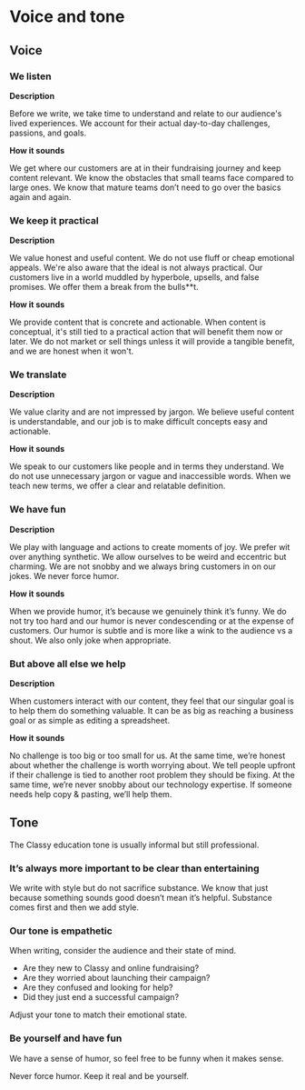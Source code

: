 # Voice and tone

## Voice

### We listen

**Description**

Before we write, we take time to understand and relate to our audience's lived experiences. We account for their actual day-to-day challenges, passions, and goals.

**How it sounds**

We get where our customers are at in their fundraising journey and keep content relevant. We know the obstacles that small teams face compared to large ones. We know that mature teams don’t need to go over the basics again and again.

### We keep it practical

**Description**

We value honest and useful content. We do not use fluff or cheap emotional appeals. We're also aware that the ideal is not always practical. Our customers live in a world muddled by hyperbole, upsells, and false promises. We offer them a break from the bulls\*\*t.

**How it sounds**

We provide content that is concrete and actionable. When content is conceptual, it's still tied to a practical action that will benefit them now or later. We do not market or sell things unless it will provide a tangible benefit, and we are honest when it won't.

### We translate

**Description**

We value clarity and are not impressed by jargon. We believe useful content is understandable, and our job is to make difficult concepts easy and actionable.

**How it sounds**

We speak to our customers like people and in terms they understand. We do not use unnecessary jargon or vague and inaccessible words. When we teach new terms, we offer a clear and relatable definition.

### We have fun

**Description**

We play with language and actions to create moments of joy. We prefer wit over anything synthetic. We allow ourselves to be weird and eccentric but charming. We are not snobby and we always bring customers in on our jokes. We never force humor.

**How it sounds**

When we provide humor, it’s because we genuinely think it’s funny. We do not try too hard and our humor is never condescending or at the expense of customers. Our humor is subtle and is more like a wink to the audience vs a shout. We also only joke when appropriate.

### But above all else we help

**Description**

When customers interact with our content, they feel that our singular goal is to help them do something valuable. It can be as big as reaching a business goal or as simple as editing a spreadsheet.

**How it sounds**

No challenge is too big or too small for us. At the same time, we’re honest about whether the challenge is worth worrying about. We tell people upfront if their challenge is tied to another root problem they should be fixing. At the same time, we’re never snobby about our technology expertise. If someone needs help copy & pasting, we’ll help them.

## Tone

The Classy education tone is usually informal but still professional.

### It’s always more important to be clear than entertaining

We write with style but do not sacrifice substance. We know that just because something sounds good doesn’t mean it’s helpful. Substance comes first and then we add style.

### Our tone is empathetic

When writing, consider the audience and their state of mind.

- Are they new to Classy and online fundraising?
- Are they worried about launching their campaign?
- Are they confused and looking for help?
- Did they just end a successful campaign?

Adjust your tone to match their emotional state.

### Be yourself and have fun

We have a sense of humor, so feel free to be funny when it makes sense.

Never force humor. Keep it real and be yourself.
